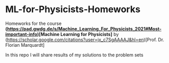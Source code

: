 # ML-for-Physicists-Homeworks
Homeworks for  the course **(https://pad.gwdg.de/s/Machine_Learning_For_Physicists_2021#Most-important-info)[Machine Learning for Physicists]** by (https://scholar.google.com/citations?user=jx_c7SgAAAAJ&hl=en)[Prof. Dr. Florian Marquardt]

In this repo I will share results of my solutions to the problem sets
